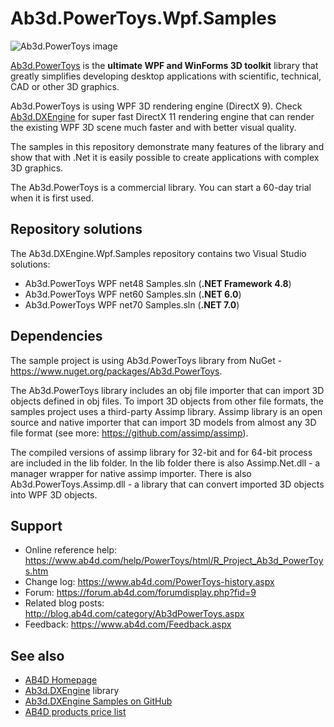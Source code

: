 # Ab3d.PowerToys.Wpf.Samples

![Ab3d.PowerToys image](https://www.ab4d.com/images/Banner/Banner_PowerToys_intro.png)

[Ab3d.PowerToys](https://www.ab4d.com/PowerToys.aspx) is the **ultimate WPF and WinForms 3D toolkit** library that greatly simplifies developing desktop applications with scientific, technical, CAD or other 3D graphics.

Ab3d.PowerToys is using WPF 3D rendering engine (DirectX 9). Check [Ab3d.DXEngine](https://www.ab4d.com/DXEngine.aspx) for super fast DirectX 11 rendering engine that can render the existing WPF 3D scene much faster and with better visual quality.

The samples in this repository demonstrate many features of the library and show that with .Net it is easily possible to create applications with complex 3D graphics.

The Ab3d.PowerToys is a commercial library. You can start a 60-day trial when it is first used.

## Repository solutions

The Ab3d.DXEngine.Wpf.Samples repository contains two Visual Studio solutions:
* Ab3d.PowerToys WPF net48 Samples.sln (**.NET Framework 4.8**)
* Ab3d.PowerToys WPF net60 Samples.sln (**.NET 6.0**)
* Ab3d.PowerToys WPF net70 Samples.sln (**.NET 7.0**)

## Dependencies

The sample project is using Ab3d.PowerToys library from NuGet - https://www.nuget.org/packages/Ab3d.PowerToys.

The Ab3d.PowerToys library includes an obj file importer that can import 3D objects defined in obj files. To import 3D objects from other file formats, the samples project uses a third-party Assimp library. Assimp library is an open source and native importer that can import 3D models from almost any 3D file format (see more: https://github.com/assimp/assimp).

The compiled versions of assimp library for 32-bit and for 64-bit process are included in the lib folder. In the lib folder there is  also Assimp.Net.dll - a manager wrapper for native assimp importer. There is also Ab3d.PowerToys.Assimp.dll - a library that can convert imported 3D objects into WPF 3D objects.

## Support

* Online reference help: https://www.ab4d.com/help/PowerToys/html/R_Project_Ab3d_PowerToys.htm
* Change log: https://www.ab4d.com/PowerToys-history.aspx
* Forum: https://forum.ab4d.com/forumdisplay.php?fid=9
* Related blog posts: http://blog.ab4d.com/category/Ab3dPowerToys.aspx
* Feedback: https://www.ab4d.com/Feedback.aspx

## See also

* [AB4D Homepage](https://www.ab4d.com/)
* [Ab3d.DXEngine](https://www.ab4d.com/DXEngine.aspx) library
* [Ab3d.DXEngine Samples on GitHub](https://github.com/ab4d/Ab3d.DXEngine.Wpf.Samples)
* [AB4D products price list](https://www.ab4d.com/Purchase.aspx#PowerToys)
